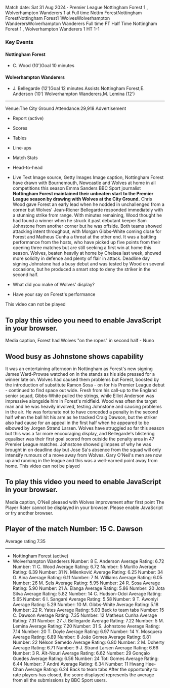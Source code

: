 Match date: Sat 31 Aug 2024
‧
Premier League
Nottingham Forest 1 , Wolverhampton Wanderers 1 at Full time
Nottm ForestNottingham ForestNottingham Forest1
1WolvesWolverhampton WanderersWolverhampton Wanderers
Full time
FT
Half Time Nottingham Forest 1 , Wolverhampton Wanderers 1
HT 1-1
### Key Events
#### Nottingham Forest
-   C. Wood (10')Goal 10 minutes
#### Wolverhampton Wanderers
-   J. Bellegarde (12')Goal 12 minutes
Assists
Nottingham Forest,E. Anderson (10')
Wolverhampton Wanderers,M. Lemina (12')
___
Venue:The City Ground
Attendance:29,918
Advertisement
-   Report (active)
-   Scores
-   Tables
-   Line-ups
-   Match Stats
-   Head-to-head
-   Live Text
Image source, Getty Images
Image caption,
Nottingham Forest have drawn with Bournemouth, Newcastle and Wolves at home in all competitions this season
Emma Sanders
BBC Sport journalist
**Nottingham Forest maintained their unbeaten start to the Premier League season by drawing with Wolves at the City Ground.**
Chris Wood gave Forest an early lead when he nodded in unchallenged from a corner but Wolves' Jean-Ricner Bellegarde responded immediately with a stunning strike from range.
With minutes remaining, Wood thought he had found a winner when he struck it past debutant keeper Sam Johnstone from another corner but he was offside.
Both teams showed attacking intent throughout, with Morgan Gibbs-White coming close for Forest and Matheus Cunha a threat at the other end.
It was a battling performance from the hosts, who have picked up five points from their opening three matches but are still seeking a first win at home this season.
Wolves, beaten heavily at home by Chelsea last week, showed more solidity in defence and plenty of flair in attack.
Deadline day signing Johnstone had a busy debut and was tested by Wood on several occasions, but he produced a smart stop to deny the striker in the second half.
-   What did you make of Wolves' display?
    
-   Have your say on Forest's performance
    
This video can not be played
## To play this video you need to enable JavaScript in your browser.
Media caption,
Forest had Wolves "on the ropes" in second half - Nuno
## Wood busy as Johnstone shows capability
It was an entertaining afternoon in Nottingham as Forest's new signing James Ward-Prowse watched on in the stands as his side pressed for a winner late on.
Wolves had caused them problems but Forest, boosted by the introduction of substitute Ramon Sosa - on for his Premier League debut - continued to find space out wide.
Fresh from his call-up to the England senior squad, Gibbs-White pulled the strings, while Elliot Anderson was impressive alongside him in Forest's midfield.
Wood was often the target man and he was heavily involved, testing Johnstone and causing problems in the air.
He was fortunate not to have conceded a penalty in the second half when the ball hit his arm as he tracked Craig Dawson, but the striker also had cause for an appeal in the first half when he appeared to be elbowed by Jorgen Strand Larsen.
Wolves have struggled so far this season but this was a far more encouraging display, and Bellegarde's blistering equaliser was their first goal scored from outside the penalty area in 47 Premier League matches.
Johnstone showed glimpses of why he was brought in on deadline day but Jose Sa's absence from the squad will only intensify rumours of a move away from Wolves.
Gary O'Neil's men are now up and running in the league and this was a well-earned point away from home.
This video can not be played
## To play this video you need to enable JavaScript in your browser.
Media caption,
O’Neil pleased with Wolves improvement after first point
The Player Rater cannot be displayed in your browser. Please enable JavaScript or try another browser.
## Player of the match Number: 15 C. Dawson
Average rating 7.35
___
-   Nottingham Forest (active)
-   Wolverhampton Wanderers
Number: 8 E. Anderson
Average Rating: 6.72
Number: 11 C. Wood
Average Rating: 6.72
Number: 5 Murillo
Average Rating: 6.39
Number: 31 N. Milenković
Average Rating: 6.25
Number: 34 O. Aina
Average Rating: 6.11
Number: 7 N. Williams
Average Rating: 6.05
Number: 26 M. Sels
Average Rating: 5.95
Number: 24 R. Sosa
Average Rating: 5.90
Number: 21 A. Elanga
Average Rating: 5.86
Number: 20 Jota Silva
Average Rating: 5.82
Number: 14 C. Hudson-Odoi
Average Rating: 5.65
Number: 6 I. Sangaré
Average Rating: 5.58
Number: 9 T. Awoniyi
Average Rating: 5.29
Number: 10 M. Gibbs-White
Average Rating: 5.18
Number: 22 R. Yates
Average Rating: 5.03
Back to team tabs
Number: 15 C. Dawson
Average Rating: 7.35
Number: 12 Matheus Cunha
Average Rating: 7.31
Number: 27 J. Bellegarde
Average Rating: 7.22
Number: 5 M. Lemina
Average Rating: 7.20
Number: 31 S. Johnstone
Average Rating: 7.14
Number: 20 T. Doyle
Average Rating: 6.97
Number: 14 Y. Mosquera
Average Rating: 6.89
Number: 8 João Gomes
Average Rating: 6.81
Number: 22 Nélson Semedo
Average Rating: 6.80
Number: 2 M. Doherty
Average Rating: 6.71
Number: 9 J. Strand Larsen
Average Rating: 6.66
Number: 3 R. Aït-Nouri
Average Rating: 6.62
Number: 29 Gonçalo Guedes
Average Rating: 6.56
Number: 24 Toti Gomes
Average Rating: 6.44
Number: 7 André
Average Rating: 6.34
Number: 11 Hwang Hee-Chan
Average Rating: 6.24
Back to team tabs
After the opportunity to rate players has closed, the score displayed represents the average from all the submissions by BBC Sport users.